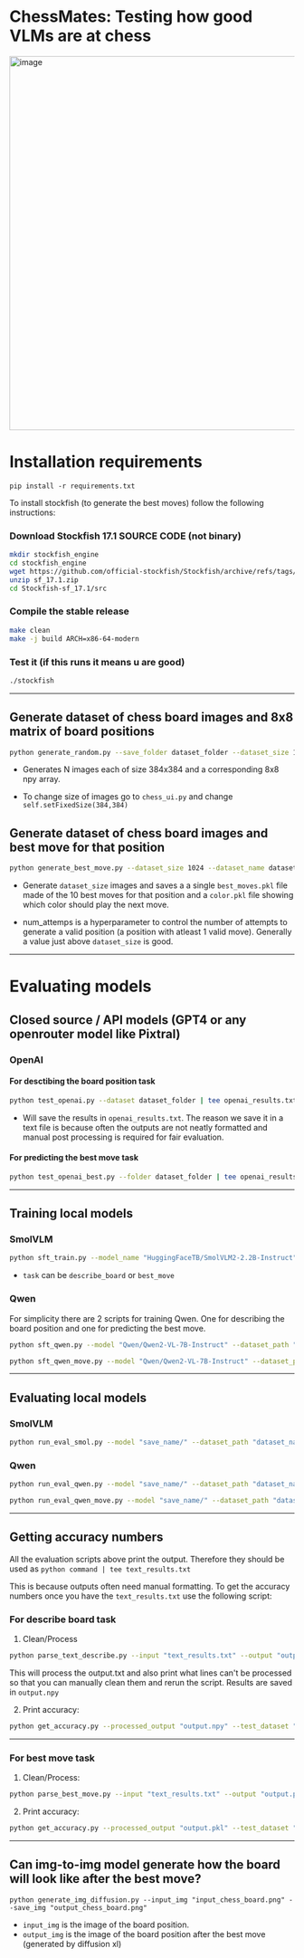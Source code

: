 # ChessMates: Testing how good VLMs are at chess

<img width="661" alt="image" src="https://github.com/user-attachments/assets/4d4c72c3-f66d-4085-8817-ce9f2dc304a2" />



# Installation requirements

`pip install -r requirements.txt`

To install stockfish (to generate the best moves) follow the following instructions: 

### Download Stockfish 17.1 SOURCE CODE (not binary)
```bash
mkdir stockfish_engine
cd stockfish_engine
wget https://github.com/official-stockfish/Stockfish/archive/refs/tags/sf_17.1.zip
unzip sf_17.1.zip
cd Stockfish-sf_17.1/src
```
### Compile the stable release
```bash
make clean
make -j build ARCH=x86-64-modern
```

### Test it (if this runs it means u are good)
```bash
./stockfish
```

---

## Generate dataset of chess board images and 8x8 matrix of board positions

```bash
python generate_random.py --save_folder dataset_folder --dataset_size 1024
```

- Generates N images each of size 384x384 and a corresponding 8x8 npy array. 

- To change size of images go to `chess_ui.py` and change `self.setFixedSize(384,384)`

## Generate dataset of chess board images and best move for that position

```bash
python generate_best_move.py --dataset_size 1024 --dataset_name dataset_folder --num_attempts 1200
```


- Generate `dataset_size` images and saves a a single `best_moves.pkl` file made of the 10 best moves for that position and a `color.pkl` file showing which color should play the next move.

- num_attemps is a hyperparameter to control the number of attempts to generate a valid position (a position with atleast 1 valid move). Generally a value just above `dataset_size` is good.

---

# Evaluating models

## Closed source / API models (GPT4 or any openrouter model like Pixtral)

### OpenAI

#### For desctibing the board position task

```bash
python test_openai.py --dataset dataset_folder | tee openai_results.txt
```

- Will save the results in `openai_results.txt`. The reason we save it in a text file is because often the outputs are not neatly formatted and manual post processing is required for fair evaluation.

#### For predicting the best move task

```bash
python test_openai_best.py --folder dataset_folder | tee openai_results_best.txt
```

---

## Training local models

### SmolVLM

```bash
python sft_train.py --model_name "HuggingFaceTB/SmolVLM2-2.2B-Instruct" --save_name "save_weights_here/" --dataset_name "dataset_name/" --task "describe_board"
```

- `task` can be `describe_board` or `best_move`


### Qwen

For simplicity there are 2 scripts for training Qwen. One for describing the board position and one for predicting the best move.

```bash
python sft_qwen.py --model "Qwen/Qwen2-VL-7B-Instruct" --dataset_path "dataset_name/" --limit 1024 --name "save_name/"
```

```bash
python sft_qwen_move.py --model "Qwen/Qwen2-VL-7B-Instruct" --dataset_path "dataset_name/" --limit 1024 --name "save_name/"
```

---

## Evaluating local models

### SmolVLM

```bash
python run_eval_smol.py --model "save_name/" --dataset_path "dataset_name/" --limit 128 --task "describe_board"
```

### Qwen

```bash
python run_eval_qwen.py --model "save_name/" --dataset_path "dataset_name/" --limit 128
```

```bash
python run_eval_qwen_move.py --model "save_name/" --dataset_path "dataset_name/" --limit 128
```

--- 

## Getting accuracy numbers

All the evaluation scripts above print the output. Therefore they should be used as `python command | tee text_results.txt`

This is because outputs often need manual formatting. To get the accuracy numbers once you have the `text_results.txt` use the following script:

### For describe board task

1) Clean/Process
```bash
python parse_text_describe.py --input "text_results.txt" --output "output.npy"
```

This will process the output.txt and also print what lines can't be processed so that you can manually clean them and rerun the script. Results are saved in `output.npy`

2) Print accuracy: 
```bash
python get_accuracy.py --processed_output "output.npy" --test_dataset "dataset_name/" --task "describe_board"
```

---

### For best move task

1) Clean/Process: 
```bash
python parse_best_move.py --input "text_results.txt" --output "output.pkl"
```

2) Print accuracy: 
```bash
python get_accuracy.py --processed_output "output.pkl" --test_dataset "dataset_name/" --task "best_move"
```
---

## Can img-to-img model generate how the board will look like after the best move?

`python generate_img_diffusion.py --input_img "input_chess_board.png" --save_img "output_chess_board.png"`

- `input_img` is the image of the board position.
- `output_img` is the image of the board position after the best move (generated by diffusion xl)





















